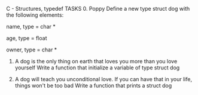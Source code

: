 
C - Structures, typedef
TASKS
0. Poppy
Define a new type struct dog with the following elements:

name, type = char *

age, type = float

owner, type = char *

1. A dog is the only thing on earth that loves you more than you love yourself
Write a function that initialize a variable of type struct dog


2. A dog will teach you unconditional love. If you can have that in your life, things won't be too bad
Write a function that prints a struct dog

